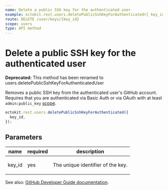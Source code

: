 ```yaml
---
name: Delete a public SSH key for the authenticated user
example: octokit.rest.users.deletePublicSshKeyForAuthenticated({ key_id })
route: DELETE /user/keys/{key_id}
scope: users
type: API method
---
```


# Delete a public SSH key for the authenticated user

**Deprecated:** This method has been renamed to users.deletePublicSshKeyForAuthenticatedUser

Removes a public SSH key from the authenticated user's GitHub account. Requires that you are authenticated via Basic Auth or via OAuth with at least `admin:public_key` [scope](https://docs.github.com/apps/building-oauth-apps/understanding-scopes-for-oauth-apps/).

```js
octokit.rest.users.deletePublicSshKeyForAuthenticated({
  key_id,
});
```

## Parameters

<table>
  <thead>
    <tr>
      <th>name</th>
      <th>required</th>
      <th>description</th>
    </tr>
  </thead>
  <tbody>
    <tr><td>key_id</td><td>yes</td><td>

The unique identifier of the key.

</td></tr>
  </tbody>
</table>

See also: [GitHub Developer Guide documentation](https://docs.github.com/rest/reference/users#delete-a-public-ssh-key-for-the-authenticated-user).
